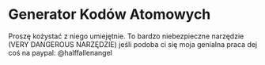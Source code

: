 # Generator Kodów Atomowych

Proszę kożystać z niego umiejętnie. To bardzo niebezpieczne narzędzie (VERY DANGEROUS NARZĘDZIE)
jeśli podoba ci się moja genialna praca dej coś na paypal: @halffallenangel
